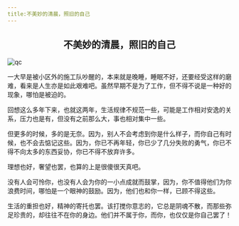```yaml
---
title:不美妙的清晨，照旧的自己
---
```

## <center>不美妙的清晨，照旧的自己</center>
<img :src="$withBase('/qc.jpg')" alt="qc">
<br>

一大早是被小区外的施工队吵醒的，本来就是晚睡，睡眠不好，还要经受这样的磨难，看来是人生亦是如此艰难吧。虽然早期不是为了工作，但不得不说是一种好的现象，哪怕是被迫的。

回想这么多年下来，也就这两年，生活规律不规范一些，可能是工作相对安逸的关系，压力也是有，但没有之前那么大，事也相对集中一些。

但更多的时候，多的是无奈。因为，别人不会考虑到你是什么样子，而你自己有时候，也不会去惦记这些。因为，你已不再年轻，你已少了几分失败的勇气，你已不得不向太多的东西妥协，你已不得不放弃许多。

理想也好，奢望也罢，也算的上是很傻很天真吧。

没有人会可怜你，也没有人会为你的一小点成就而鼓掌，因为，你不值得他们为你浪费时间，哪怕是一个眼神的鼓励。因为，他们也和你一样，已顾不得这些。

生活的重担也好，精神的寄托也罢。该打搅你意志的，它总是阴魂不散，而那些弥足珍贵的，却往往不在你的身边。他们并不属于你，而你，也仅仅是你自己罢了！